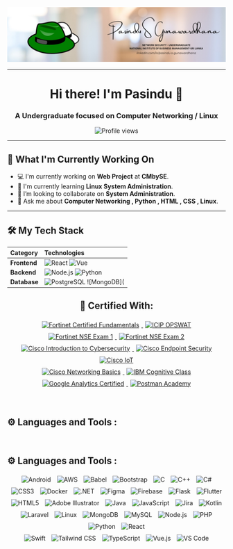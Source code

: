 <div align="center">
  <img src="https://github.com/Pasindu-S-Gunawardhana/Pasindu-S-Gunawardhana/blob/main/1740760854238.jpeg" alt="Custom Banner Image" />
</div>

---

<div align="center">
  <h1>Hi there! I'm Pasindu 👋</h1>
  <h3>A Undergraduate focused on Computer Networking / Linux </h3>
  
  <p align="center">
    <img src="https://komarev.com/ghpvc/?username=Pasindu-S-Gunawardhana&color=green" alt="Profile views" />
  </p>
</div>

---

## 🚀 What I'm Currently Working On

- 💻 I'm currently working on **Web Project** at **CMbySE**.
- 🌱 I'm currently learning **Linux System Administration**.
- 👯 I’m looking to collaborate on **System Administration**.
- 💬 Ask me about **Computer Networking , Python , HTML , CSS , Linux**.
---

## 🛠️ My Tech Stack

| Category | Technologies |
| :--- | :--- |
| **Frontend** | ![React](https://img.shields.io/badge/React-%2361DAFB.svg?style=flat-square&logo=react&logoColor=black) ![Vue](https://img.shields.io/badge/Vue.js-%234FC08D.svg?style=flat-square&logo=vue.js&logoColor=white) |
| **Backend** | ![Node.js](https://img.shields.io/badge/Node.js-339933?style=flat-square&logo=nodedotjs&logoColor=white) ![Python](https://img.shields.io/badge/Python-3776AB?style=flat-square&logo=python&logoColor=white) |
| **Database** | ![PostgreSQL](https://img.shields.io/badge/PostgreSQL-4169E1?style=flat-square&logo=postgresql&logoColor=white) ![MongoDB](


<div align="center">
  <h2>🚀 Certified With:</h2>
</div>

<div align="center">
  <a href="[FORTINET_CYBERSECURITY_VERIFICATION_LINK]">
    <img src="[FORTINET_CYBERSECURITY_IMAGE_URL]" alt="Fortinet Certified Fundamentals" width="150" height="150" style="padding: 5px;"/>
  </a>
  <a href="[ICIP_OPSWAT_VERIFICATION_LINK]">
    <img src="[ICIP_OPSWAT_IMAGE_URL]" alt="ICIP OPSWAT" width="150" height="150" style="padding: 5px;"/>
  </a>
  <a href="[FORTINET_NSE_EXAM_1_VERIFICATION_LINK]">
    <img src="[FORTINET_NSE_EXAM_1_IMAGE_URL]" alt="Fortinet NSE Exam 1" width="150" height="150" style="padding: 5px;"/>
  </a>
  <a href="[FORTINET_NSE_EXAM_2_VERIFICATION_LINK]">
    <img src="[FORTINET_NSE_EXAM_2_IMAGE_URL]" alt="Fortinet NSE Exam 2" width="150" height="150" style="padding: 5px;"/>
  </a>
  <a href="[CISCO_CYBERSECURITY_VERIFICATION_LINK]">
    <img src="[CISCO_CYBERSECURITY_IMAGE_URL]" alt="Cisco Introduction to Cybersecurity" width="150" height="150" style="padding: 5px;"/>
  </a>
  <a href="[CISCO_ENDPOINT_SECURITY_VERIFICATION_LINK]">
    <img src="[CISCO_ENDPOINT_SECURITY_IMAGE_URL]" alt="Cisco Endpoint Security" width="150" height="150" style="padding: 5px;"/>
  </a>
  <a href="[CISCO_IOT_VERIFICATION_LINK]">
    <img src="[CISCO_IOT_IMAGE_URL]" alt="Cisco IoT" width="150" height="150" style="padding: 5px;"/>
  </a>

  <br>
  <a href="[CISCO_NETWORKING_VERIFICATION_LINK]">
    <img src="[CISCO_NETWORKING_IMAGE_URL]" alt="Cisco Networking Basics" width="150" height="150" style="padding: 5px;"/>
  </a>
  <a href="[IBM_COGNITIVE_VERIFICATION_LINK]">
    <img src="[IBM_COGNITIVE_IMAGE_URL]" alt="IBM Cognitive Class" width="150" height="150" style="padding: 5px;"/>
  </a>
  <a href="[GOOGLE_ANALYTICS_VERIFICATION_LINK]">
    <img src="[GOOGLE_ANALYTICS_IMAGE_URL]" alt="Google Analytics Certified" width="150" height="150" style="padding: 5px;"/>
  </a>
  <a href="[POSTMAN_ACADEMY_VERIFICATION_LINK]">
    <img src="[POSTMAN_ACADEMY_IMAGE_URL]" alt="Postman Academy" width="150" height="150" style="padding: 5px;"/>
  </a>
</div>

<br>


<br>

## ⚙️ Languages and Tools :

<br>

<div align="left">
  <h2>⚙️ Languages and Tools :</h2>
</div>

<div align="center">
  <img src="https://cdn.jsdelivr.net/gh/devicons/devicon/icons/android/android-original.svg" alt="Android" width="45" height="45" style="padding: 5px;"/>
  <img src="https://cdn.jsdelivr.net/gh/devicons/devicon/icons/aws/aws-original.svg" alt="AWS" width="45" height="45" style="padding: 5px;"/>
  <img src="https://cdn.jsdelivr.net/gh/devicons/devicon/icons/babel/babel-original.svg" alt="Babel" width="45" height="45" style="padding: 5px;"/>
  <img src="https://cdn.jsdelivr.net/gh/devicons/devicon/icons/bootstrap/bootstrap-original.svg" alt="Bootstrap" width="45" height="45" style="padding: 5px;"/>
  <img src="https://cdn.jsdelivr.net/gh/devicons/devicon/icons/c/c-original.svg" alt="C" width="45" height="45" style="padding: 5px;"/>
  <img src="https://cdn.jsdelivr.net/gh/devicons/devicon/icons/cplusplus/cplusplus-original.svg" alt="C++" width="45" height="45" style="padding: 5px;"/>
  <img src="https://cdn.jsdelivr.net/gh/devicons/devicon/icons/csharp/csharp-original.svg" alt="C#" width="45" height="45" style="padding: 5px;"/>
  <img src="https://cdn.jsdelivr.net/gh/devicons/devicon/icons/css3/css3-original.svg" alt="CSS3" width="45" height="45" style="padding: 5px;"/>
  <img src="https://cdn.jsdelivr.net/gh/devicons/devicon/icons/docker/docker-original.svg" alt="Docker" width="45" height="45" style="padding: 5px;"/>
  <img src="https://cdn.jsdelivr.net/gh/devicons/devicon/icons/dot-net/dot-net-original.svg" alt=".NET" width="45" height="45" style="padding: 5px;"/>
  <img src="https://cdn.jsdelivr.net/gh/devicons/devicon/icons/figma/figma-original.svg" alt="Figma" width="45" height="45" style="padding: 5px;"/>
  <img src="https://cdn.jsdelivr.net/gh/devicons/devicon/icons/firebase/firebase-plain.svg" alt="Firebase" width="45" height="45" style="padding: 5px;"/>
  <img src="https://cdn.jsdelivr.net/gh/devicons/devicon/icons/flask/flask-original.svg" alt="Flask" width="45" height="45" style="padding: 5px;"/>
  <img src="https://cdn.jsdelivr.net/gh/devicons/devicon/icons/flutter/flutter-original.svg" alt="Flutter" width="45" height="45" style="padding: 5px;"/>

  <br>
  <img src="https://cdn.jsdelivr.net/gh/devicons/devicon/icons/html5/html5-original.svg" alt="HTML5" width="45" height="45" style="padding: 5px;"/>
  <img src="https://cdn.jsdelivr.net/gh/devicons/devicon/icons/illustrator/illustrator-original.svg" alt="Adobe Illustrator" width="45" height="45" style="padding: 5px;"/>
  <img src="https://cdn.jsdelivr.net/gh/devicons/devicon/icons/java/java-original.svg" alt="Java" width="45" height="45" style="padding: 5px;"/>
  <img src="https://cdn.jsdelivr.net/gh/devicons/devicon/icons/javascript/javascript-original.svg" alt="JavaScript" width="45" height="45" style="padding: 5px;"/>
  <img src="https://cdn.jsdelivr.net/gh/devicons/devicon/icons/jira/jira-original.svg" alt="Jira" width="45" height="45" style="padding: 5px;"/>
  <img src="https://cdn.jsdelivr.net/gh/devicons/devicon/icons/kotlin/kotlin-original.svg" alt="Kotlin" width="45" height="45" style="padding: 5px;"/>
  <img src="https://cdn.jsdelivr.net/gh/devicons/devicon/icons/laravel/laravel-original.svg" alt="Laravel" width="45" height="45" style="padding: 5px;"/>
  <img src="https://cdn.jsdelivr.net/gh/devicons/devicon/icons/linux/linux-original.svg" alt="Linux" width="45" height="45" style="padding: 5px;"/>
  <img src="https://cdn.jsdelivr.net/gh/devicons/devicon/icons/mongodb/mongodb-original.svg" alt="MongoDB" width="45" height="45" style="padding: 5px;"/>
  <img src="https://cdn.jsdelivr.net/gh/devicons/devicon/icons/mysql/mysql-original.svg" alt="MySQL" width="45" height="45" style="padding: 5px;"/>
  <img src="https://cdn.jsdelivr.net/gh/devicons/devicon/icons/nodejs/nodejs-original.svg" alt="Node.js" width="45" height="45" style="padding: 5px;"/>
  <img src="https://cdn.jsdelivr.net/gh/devicons/devicon/icons/php/php-original.svg" alt="PHP" width="45" height="45" style="padding: 5px;"/>
  <img src="https://cdn.jsdelivr.net/gh/devicons/devicon/icons/python/python-original.svg" alt="Python" width="45" height="45" style="padding: 5px;"/>
  <img src="https://cdn.jsdelivr.net/gh/devicons/devicon/icons/react/react-original.svg" alt="React" width="45" height="45" style="padding: 5px;"/>

  <br>
  <img src="https://cdn.jsdelivr.net/gh/devicons/devicon/icons/swift/swift-original.svg" alt="Swift" width="45" height="45" style="padding: 5px;"/>
  <img src="https://cdn.jsdelivr.net/gh/devicons/devicon/icons/tailwind/tailwind-original-wordmark.svg" alt="Tailwind CSS" width="45" height="45" style="padding: 5px;"/>
  <img src="https://cdn.jsdelivr.net/gh/devicons/devicon/icons/typescript/typescript-original.svg" alt="TypeScript" width="45" height="45" style="padding: 5px;"/>
  <img src="https://cdn.jsdelivr.net/gh/devicons/devicon/icons/vuejs/vuejs-original.svg" alt="Vue.js" width="45" height="45" style="padding: 5px;"/>
  <img src="https://cdn.jsdelivr.net/gh/devicons/devicon/icons/vscode/vscode-original.svg" alt="VS Code" width="45" height="45" style="padding: 5px;"/>
  </div>
